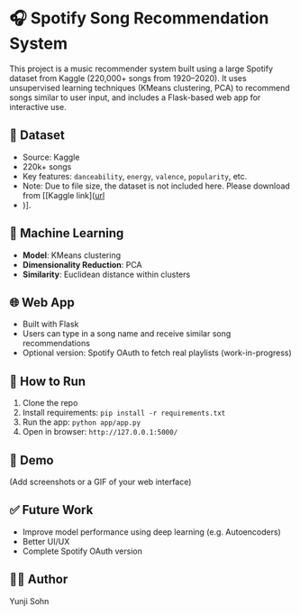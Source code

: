 # 🎧 Spotify Song Recommendation System

This project is a music recommender system built using a large Spotify dataset from Kaggle (220,000+ songs from 1920–2020). It uses unsupervised learning techniques (KMeans clustering, PCA) to recommend songs similar to user input, and includes a Flask-based web app for interactive use.

## 📁 Dataset

- Source: Kaggle
- 220k+ songs
- Key features: `danceability`, `energy`, `valence`, `popularity`, etc.
- Note: Due to file size, the dataset is not included here. Please download from [[Kaggle link]([url](https://www.kaggle.com/datasets/vatsalmavani/spotify-dataset)
- )].

## 🧠 Machine Learning

- **Model**: KMeans clustering
- **Dimensionality Reduction**: PCA
- **Similarity**: Euclidean distance within clusters

## 🌐 Web App

- Built with Flask
- Users can type in a song name and receive similar song recommendations
- Optional version: Spotify OAuth to fetch real playlists (work-in-progress)

## 🚀 How to Run

1. Clone the repo
2. Install requirements: `pip install -r requirements.txt`
3. Run the app: `python app/app.py`
4. Open in browser: `http://127.0.0.1:5000/`

## 🧪 Demo

(Add screenshots or a GIF of your web interface)

## ✅ Future Work

- Improve model performance using deep learning (e.g. Autoencoders)
- Better UI/UX
- Complete Spotify OAuth version

## 🧑‍💻 Author

Yunji Sohn

